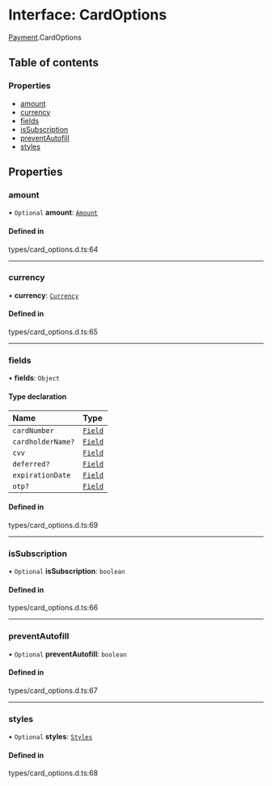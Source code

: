 # Interface: CardOptions

[Payment](../wiki/Payment).CardOptions

## Table of contents

### Properties

- [amount](../wiki/Payment.CardOptions#amount)
- [currency](../wiki/Payment.CardOptions#currency)
- [fields](../wiki/Payment.CardOptions#fields)
- [isSubscription](../wiki/Payment.CardOptions#issubscription)
- [preventAutofill](../wiki/Payment.CardOptions#preventautofill)
- [styles](../wiki/Payment.CardOptions#styles)

## Properties

### amount

• `Optional` **amount**: [`Amount`](../wiki/Payment.Amount)

#### Defined in

types/card_options.d.ts:64

___

### currency

• **currency**: [`Currency`](../wiki/Payment#currency)

#### Defined in

types/card_options.d.ts:65

___

### fields

• **fields**: `Object`

#### Type declaration

| Name | Type |
| :------ | :------ |
| `cardNumber` | [`Field`](../wiki/Payment.Field) |
| `cardholderName?` | [`Field`](../wiki/Payment.Field) |
| `cvv` | [`Field`](../wiki/Payment.Field) |
| `deferred?` | [`Field`](../wiki/Payment.Field) |
| `expirationDate` | [`Field`](../wiki/Payment.Field) |
| `otp?` | [`Field`](../wiki/Payment.Field) |

#### Defined in

types/card_options.d.ts:69

___

### isSubscription

• `Optional` **isSubscription**: `boolean`

#### Defined in

types/card_options.d.ts:66

___

### preventAutofill

• `Optional` **preventAutofill**: `boolean`

#### Defined in

types/card_options.d.ts:67

___

### styles

• `Optional` **styles**: [`Styles`](../wiki/Payment.Styles)

#### Defined in

types/card_options.d.ts:68

